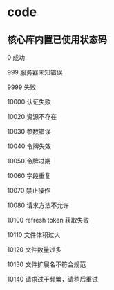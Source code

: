 # code

## 核心库内置已使用状态码

0 成功

999 服务器未知错误

9999 失败

10000 认证失败

10020 资源不存在

10030 参数错误

10040 令牌失效

10050 令牌过期

10060 字段重复

10070 禁止操作

10080 请求方法不允许

10100 refresh token 获取失败

10110 文件体积过大

10120 文件数量过多

10130 文件扩展名不符合规范

10140 请求过于频繁，请稍后重试

<RightMenu />